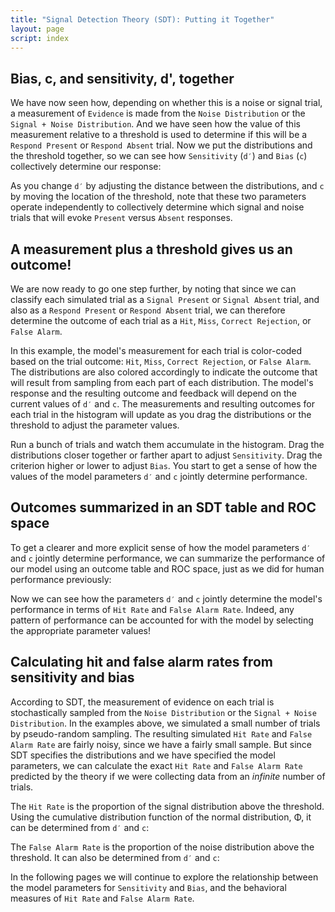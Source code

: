 ```yaml
---
title: "Signal Detection Theory (SDT): Putting it Together"
layout: page
script: index
---
```


## Bias, <span class="math-var">c</span>, and sensitivity, <span class="math-var">d'</span>, together

We have now seen how, depending on whether this is a noise or signal trial, a measurement of
`Evidence` is made from the `Noise Distribution` or the `Signal + Noise Distribution`. And we have
seen how the value of this measurement relative to a threshold is used to determine if this will be
a `Respond Present` or `Respond Absent` trial. Now we put the distributions and the
threshold together, so we can see how `Sensitivity` (`d′`) and `Bias` (`c`) collectively determine
our response:

<sdt-example-model>
  <sdt-control run pause reset trials="10"></sdt-control>
  <rdk-task count="100" coherence=".5" trials="10" duration="500" wait="550" iti="250"></rdk-task>
  <sdt-model interactive threshold bias distributions sensitivity histogram
    color="response" d="2.5" c="1"></sdt-model>
  <sdt-response feedback="none"></sdt-response>
</sdt-example-model>

As you change `d′` by adjusting the distance between the distributions, and `c` by moving the
location of the threshold, note that these two parameters operate independently to collectively
determine which signal and noise trials that will evoke `Present` versus `Absent` responses.

## A measurement plus a threshold gives us an outcome!

We are now ready to go one step further, by noting that since we can classify each simulated
trial as a `Signal Present` or `Signal Absent` trial, and also as a `Respond Present` or
`Respond Absent` trial, we can therefore determine the outcome of each trial as a `Hit`, `Miss`,
`Correct Rejection`, or `False Alarm`.

In this example, the model's measurement for each trial is color-coded based on the trial outcome:
`Hit`, `Miss`, `Correct Rejection`, or `False Alarm`. The distributions are also colored accordingly
to indicate the outcome that will result from sampling from each part of each distribution. The
model's response and the resulting outcome and feedback will depend on the current values of `d′`
and `c`. The measurements and resulting outcomes for each trial in the histogram will update as you
drag the distributions or the threshold to adjust the parameter values.

<sdt-example-model>
  <sdt-control run pause reset trials="10"></sdt-control>
  <rdk-task count="100" coherence=".5" trials="10" duration="500" wait="550" iti="250"></rdk-task>
  <sdt-model interactive threshold bias distributions sensitivity histogram
    color="outcome" d="1.5" c="0"></sdt-model>
  <sdt-response trial feedback="outcome"></sdt-response>
</sdt-example-model>

Run a bunch of trials and watch them accumulate in the histogram. Drag the distributions closer
together or farther apart to adjust `Sensitivity`. Drag the criterion higher or lower to adjust
`Bias`. You start to get a sense of how the values of the model parameters `d′` and `c` jointly
determine performance.

## Outcomes summarized in an SDT table and ROC space

To get a clearer and more explicit sense of how the model parameters `d′` and `c` jointly determine
performance, we can summarize the performance of our model using an outcome table and ROC space,
just as we did for human performance previously:

<sdt-example-model>
  <sdt-control run pause reset trials="40"></sdt-control>
  <rdk-task count="100" trials="40" duration="500" wait="550" iti="250"></rdk-task>
  <sdt-model interactive threshold bias distributions sensitivity histogram
    color="outcome" d="1.5" c="0"></sdt-model>
  <sdt-response trial feedback="outcome"></sdt-response>
  <sdt-table numeric summary="stimulusRates accuracy" hits="0" misses="0" false-alarms="0" correct-rejections="0">
    </sdt-table>
  <roc-space hr=".5" far=".5" point="all" iso-d="none" iso-c="none"></roc-space>
</sdt-example-model>

Now we can see how the parameters `d′` and `c` jointly determine the model's performance in terms of
`Hit Rate` and `False Alarm Rate`. Indeed, any pattern of performance can be accounted for with the
model by selecting the appropriate parameter values!

## Calculating hit and false alarm rates from sensitivity and bias

According to SDT, the measurement of evidence on each trial is stochastically sampled from the
`Noise Distribution` or the `Signal + Noise Distribution`. In the examples above, we simulated a
small number of trials by pseudo-random sampling. The resulting simulated `Hit Rate` and
`False Alarm Rate` are fairly noisy, since we have a fairly small sample. But since SDT specifies
the distributions and we have specified the model parameters, we can calculate the exact
`Hit Rate` and `False Alarm Rate` predicted by the theory if we were collecting data from an
*infinite* number of trials.

The `Hit Rate` is the proportion of the signal distribution above the threshold. Using the
cumulative distribution function of the normal distribution, <span class="math-greek">Φ</span>, it
can be determined from `d′` and `c`:

<sdt-equation-dc2hr></sdt-equation-dc2hr>

<sdt-equation-dc2hr numeric interactive d="0" c="0"></sdt-equation-dc2hr>

The `False Alarm Rate` is the proportion of the noise distribution above the threshold. It can also
be determined from `d′` and `c`:

<sdt-equation-dc2far></sdt-equation-dc2far>

<sdt-equation-dc2far numeric interactive d="0" c="0"></sdt-equation-dc2far>

In the following pages we will continue to explore the relationship between the model parameters
for `Sensitivity` and `Bias`, and the behavioral measures of `Hit Rate` and `False Alarm Rate`.

